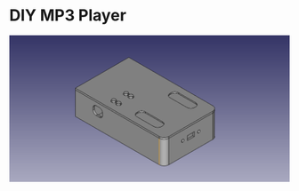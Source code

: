# DIY MP3 Player

![DIY MP3 Player](https://github.com/Nanich87/diy-mp3-player/blob/main/3d-model.png "DIY MP3 Player")
